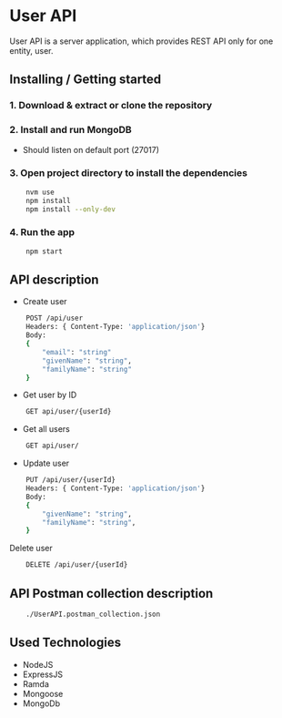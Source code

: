 # User API

User API is a server application, which provides REST API only for  one entity, user.

## Installing / Getting started

### 1. Download & extract or clone the repository
### 2. Install and run MongoDB
* Should listen on default port (27017)

### 3. Open project directory to install the dependencies

```sh
    nvm use
    npm install
    npm install --only-dev
``` 

### 4. Run the app

```sh
    npm start
``` 
## API description

* Create user
```sh
    POST /api/user
    Headers: { Content-Type: 'application/json'}
    Body:
    {
        "email": "string"
        "givenName": "string",
        "familyName": "string"
    }
```


* Get user by ID
```sh
    GET api/user/{userId}
```

* Get all users
```sh
    GET api/user/
```

* Update user
```sh
    PUT /api/user/{userId}
    Headers: { Content-Type: 'application/json'}
    Body:
    {
        "givenName": "string",
        "familyName": "string",
    }
```

Delete user
```sh
    DELETE /api/user/{userId}
```

## API Postman collection description
```sh
    ./UserAPI.postman_collection.json
```

## Used Technologies
* NodeJS
* ExpressJS
* Ramda
* Mongoose
* MongoDb
